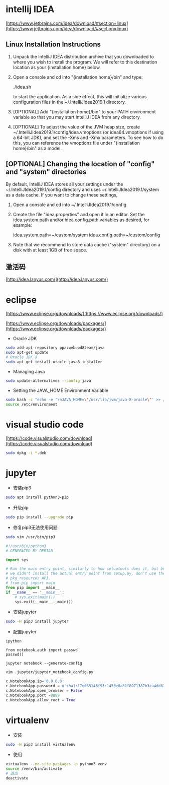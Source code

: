 # intellij IDEA

[https://www.jetbrains.com/idea/download/#section=linux](https://www.jetbrains.com/idea/download/#section=linux)

  Linux Installation Instructions
  ------------------------------------------------------------------------------
  1. Unpack the IntelliJ IDEA distribution archive that you downloaded to
     where you wish to install the program. We will refer to this destination
     location as your {installation home} below.

  2. Open a console and cd into "{installation home}/bin" and type:

       ./idea.sh

     to start the application. As a side effect, this will initialize various
     configuration files in the ~/.IntelliJIdea2019.1 directory.

  3. [OPTIONAL] Add "{installation home}/bin" to your PATH environment
     variable so that you may start IntelliJ IDEA from any directory.

  4. [OPTIONAL] To adjust the value of the JVM heap size, create
      ~/.IntelliJIdea2019.1/config/idea.vmoptions (or idea64.vmoptions
      if using a 64-bit JDK), and set the -Xms and -Xmx parameters. To see how
      to do this, you can reference the vmoptions file under
      "{installation home}/bin" as a model.

  [OPTIONAL] Changing the location of "config" and "system" directories
  ------------------------------------------------------------------------------
  By default, IntelliJ IDEA stores all your settings under the ~/.IntelliJIdea2019.1/config
  directory and uses ~/.IntelliJIdea2019.1/system as a data cache.
  If you want to change these settings,

  1. Open a console and cd into ~/.IntelliJIdea2019.1/config

  2. Create the file "idea.properties" and open it in an editor. Set the
     idea.system.path and/or idea.config.path variables as desired, for
     example:

     idea.system.path=~/custom/system
     idea.config.path=~/custom/config

  3. Note that we recommend to store data cache ("system" directory) on a disk
     with at least 1GB of free space.
     
激活码
-----------------------------------------------
[http://idea.lanyus.com/](http://idea.lanyus.com/)

# eclipse

[https://www.eclipse.org/downloads/](https://www.eclipse.org/downloads/)

[https://www.eclipse.org/downloads/packages/](https://www.eclipse.org/downloads/packages/)

- Oracle JDK
```bash
sudo add-apt-repository ppa:webupd8team/java
sudo apt-get update
# Oracle JDK 8
sudo apt-get install oracle-java8-installer
```
- Managing Java
```bash
sudo update-alternatives --config java
```
- Setting the JAVA_HOME Environment Variable
```bash
sudo bash -c "echo -e '\nJAVA_HOME=\"/usr/lib/jvm/java-8-oracle\"' >> /etc/environment"
source /etc/environment
```
# visual studio code

[https://code.visualstudio.com/download](https://code.visualstudio.com/download)

```bash
sudo dpkg -i *.deb
```

# jupyter
- 安装pip3
```bash
sudo apt install python3-pip
```
- 升级pip
```bash
sudo pip install --upgrade pip
```
- 修复pip3无法使用问题
```bash
sudo vim /usr/bin/pip3
```
```py
#!/usr/bin/python3
# GENERATED BY DEBIAN

import sys

# Run the main entry point, similarly to how setuptools does it, but because
# we didn't install the actual entry point from setup.py, don't use the
# pkg_resources API.
# from pip import main
from pip import __main__
if __name__ == '__main__':
    # sys.exit(main())
    sys.exit(__main__._main())
```
- 安装jupyter
```bash
sudo -H pip3 install jupyter
```
- 配置jupyter
```
ipython

from notebook,auth import passwd
passwd()
```
```
jupyter notebook --generate-config
```
```bash
vim .jupyter/jupyter_notebook_config.py
```
```py
c.NotebookApp.ip='0.0.0.0'
c.NotebookApp.password = u'sha1:17e055146f93:1450e0a31f8971387b3ca4dd82a19ee1f0c1ec59'
c.NotebookApp.open_browser = False
c.NotebookApp.port =8888
c.NotebookApp.allow_root = True
```

# virtualenv
- 安装
```bash
sudo -H pip3 install virtualenv
```
- 使用
```bash
virtualenv --no-site-packages -p python3 venv
source /venv/bin/activate
# 退出
deactivate
```
<!--stackedit_data:
eyJoaXN0b3J5IjpbLTU1NDIwODM1NywtMjEwMjM4MzM0MiwtMz
Q4ODI4Nzc4LC0xOTc0OTAzMjQzLDE2MDYxMzY4NDAsLTE0ODc5
ODA1NTMsLTQ0NDY4Nzg4MSwtMTYxOTMyNzgwNywtNTM0MzYzNT
czLDE0ODMwOTY0NCw1OTUyMTU1NzEsNzQ5ODIwMjksNDY0NDM0
NzMsLTIwODg3NDY2MTJdfQ==
-->